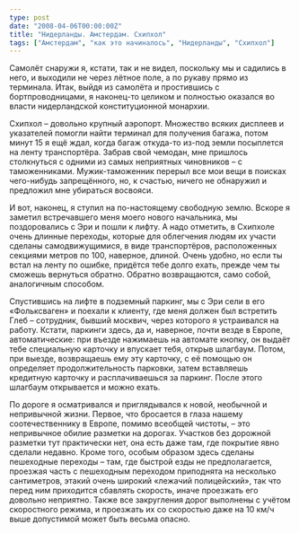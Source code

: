 ```yaml
---
type: post
date: "2008-04-06T00:00:00Z"
title: "Нидерланды. Амстердам. Схипхол"
tags: ["Амстердам", "как это начиналось", "Нидерланды", "Схипхол"]
---
```


Самолёт снаружи я, кстати, так и не видел, поскольку мы и садились в него, и выходили не через лётное поле, а по рукаву прямо из терминала. Итак, выйдя из самолёта и простившись с бортпроводницами, я наконец-то целиком и полностью оказался во власти нидерландской конституционной монархии.

<!--more-->

Схипхол – довольно крупный аэропорт. Множество всяких дисплеев и указателей помогли найти терминал для получения багажа, потом минут 15 я ещё ждал, когда багаж откуда-то из-под земли посыплется на ленту транспортёра. Забрав свой чемодан, мне пришлось столкнуться с одними из самых неприятных чиновников – с таможенниками. Мужик-таможенник перерыл все мои вещи в поисках чего-нибудь запрещённого, но, к счастью, ничего не обнаружил и предложил мне убираться восвояси.

И вот, наконец, я ступил на по-настоящему свободную землю. Вскоре я заметил встречавшего меня моего нового начальника, мы поздоровались с Эри и пошли к лифту. А надо отметить, в Схипхоле очень длинные переходы, которые для облегчения людям их участи сделаны самодвижущимися, в виде транспортёров, расположенных секциями метров по 100, наверное, длиной. Очень удобно, но если ты встал на ленту по ошибке, придётся тебе долго ехать, прежде чем ты сможешь вернуться обратно. Обратно возвращаются, само собой, аналогичным способом.

Спустившись на лифте в подземный паркинг, мы с Эри сели в его «Фольксваген» и поехали к клиенту, где меня должен был встретить Глеб – сотрудник, бывший москвич, через которого я устраивался на работу. Кстати, паркинги здесь, да и, наверное, почти везде в Европе, автоматические: при въезде нажимаешь на автомате кнопку, он выдаёт тебе специальную карточку и впускает тебя, открыв шлагбаум. Потом, при выезде, возвращаешь ему эту карточку, с её помощью он определяет продолжительность парковки, затем вставляешь кредитную карточку и расплачиваешься за паркинг. После этого шлагбаум открывается и можно ехать.

По дороге я осматривался и приглядывался к новой, необычной и непривычной жизни. Первое, что бросается в глаза нашему соотечественнику в Европе, помимо всеобщей чистоты, – это непривычное обилие разметки на дорогах. Участков без дорожной разметки тут практически нет, она есть даже там, где покрытие явно сделали недавно. Кроме того, особым образом здесь сделаны пешеходные переходы – там, где быстрой езды не предполагается, проезжая часть с пешеходным переходом приподнята на несколько сантиметров, этакий очень широкий «лежачий полицейский», так что перед ним приходится сбавлять скорость, иначе проезжать его довольно неприятно. Также все закругления дорог выполнены с учётом скоростного режима, и проезжать их со скоростью даже на 10 км/ч выше допустимой может быть весьма опасно.
